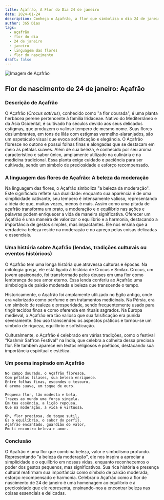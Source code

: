 ```yaml
---
title: Açafrão, A Flor do Dia 24 de janeiro
date: 2024-01-24
description: Conheça o Açafrão, a flor que simboliza o dia 24 de janeiro e seu significado 'A beleza da moderação'. Explore a beleza e o simbolismo desta flor encantadora.
author: 365 Dias
tags:
  - açafrão
  - flor do dia
  - 24 de janeiro
  - janeiro
  - linguagem das flores
  - flor do nascimento
draft: false
---
```


![Imagem de Açafrão](https://cdn.pixabay.com/photo/2019/02/28/16/54/krokus-4026324_640.jpg#center)


## Flor de nascimento de 24 de janeiro: Açafrão

### Descrição de Açafrão

O Açafrão (_Crocus sativus_), conhecido como "a flor dourada", é uma planta herbácea perene pertencente à família Iridaceae. Nativo do Mediterrâneo e da Ásia Ocidental, é cultivado há séculos devido aos seus delicados estigmas, que produzem o valioso tempero de mesmo nome. Suas flores deslumbrantes, em tons de lilás com estigmas vermelho-alaranjados, são um espetáculo visual que evoca sofisticação e elegância. O Açafrão floresce no outono e possui folhas finas e alongadas que se destacam em meio às pétalas suaves. Além de sua beleza, é conhecido por seu aroma característico e sabor único, amplamente utilizado na culinária e na medicina tradicional. Essa planta exige cuidado e paciência para ser cultivada, sendo um símbolo de preciosidade e esforço recompensado.

### A linguagem das flores de Açafrão: A beleza da moderação

Na linguagem das flores, o Açafrão simboliza "a beleza da moderação". Este significado reflete sua dualidade: enquanto sua aparência é de uma simplicidade cativante, seu tempero é intensamente valioso, representando a ideia de que, muitas vezes, menos é mais. Assim como uma pitada de açafrão transforma um prato, a moderação e o equilíbrio nas ações e palavras podem enriquecer a vida de maneira significativa. Oferecer um Açafrão é uma maneira de valorizar o equilíbrio e a harmonia, destacando a importância de gestos simples, mas impactantes. Ele nos ensina que a verdadeira beleza reside na moderação e no apreço pelas coisas delicadas e essenciais.

### Uma história sobre Açafrão (lendas, tradições culturais ou eventos históricos)

O Açafrão tem uma longa história que atravessa culturas e épocas. Na mitologia grega, ele está ligado à história de Crocus e Smilax. Crocus, um jovem apaixonado, foi transformado pelos deuses em uma flor como lembrança de seu amor eterno. Essa lenda conferiu ao Açafrão uma simbologia de paixão moderada e beleza que transcende o tempo.

Historicamente, o Açafrão foi amplamente utilizado no Egito antigo, onde era valorizado como perfume e em tratamentos medicinais. Na Pérsia, era um símbolo de realeza e prosperidade, sendo frequentemente usado para tingir tecidos finos e como oferenda em rituais sagrados. Na Europa medieval, o Açafrão era tão valioso que sua falsificação era punida severamente. Seu uso transcendeu os aspectos práticos e tornou-se um símbolo de riqueza, equilíbrio e sofisticação.

Culturalmente, o Açafrão é celebrado em várias tradições, como o festival "Kashmir Saffron Festival" na Índia, que celebra a colheita dessa preciosa flor. Ele também aparece em textos religiosos e poéticos, destacando sua importância espiritual e estética.

### Um poema inspirado em Açafrão

```
No campo dourado, o Açafrão floresce,  
Com pétalas lilases, sua beleza enriquece.  
Entre folhas finas, escondes o tesouro,  
O aroma suave, um toque de ouro.  

Pequena flor, tão modesta e bela,  
Trazes ao mundo uma força singela.  
Em tua essência, a lição repousa,  
Que na moderação, a vida é virtuosa.  

Oh, flor preciosa, de toque sutil,  
És o equilíbrio, o sabor do perfil.  
Açafrão encantado, guardião do valor,  
Em ti encontro beleza e amor.
```

### Conclusão

O Açafrão é uma flor que combina beleza, valor e simbolismo profundo. Representando "a beleza da moderação", ele nos inspira a apreciar a simplicidade e o equilíbrio em nossas vidas, enquanto reconhecemos o poder dos gestos pequenos, mas significativos. Sua rica história e presença cultural reafirmam sua importância como símbolo de paixão moderada, esforço recompensado e harmonia. Celebrar o Açafrão como a flor de nascimento de 24 de janeiro é uma homenagem ao equilíbrio e à preciosidade que ele representa, ensinando-nos a encontrar beleza nas coisas essenciais e delicadas.